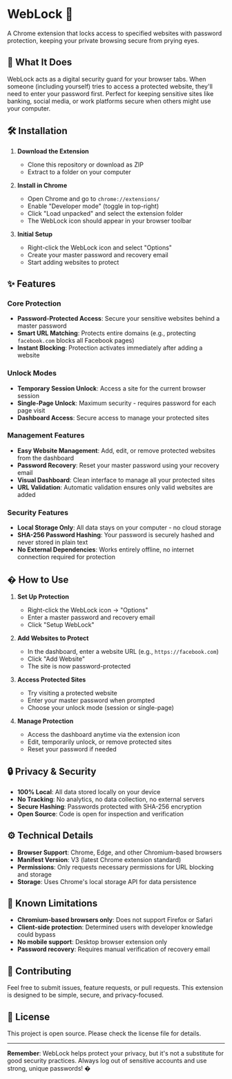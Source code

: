 # WebLock 🔐

A Chrome extension that locks access to specified websites with password protection, keeping your private browsing secure from prying eyes.

## 🎯 What It Does

WebLock acts as a digital security guard for your browser tabs. When someone (including yourself) tries to access a protected website, they'll need to enter your password first. Perfect for keeping sensitive sites like banking, social media, or work platforms secure when others might use your computer.

## 🛠️ Installation

1. **Download the Extension**
   - Clone this repository or download as ZIP
   - Extract to a folder on your computer

2. **Install in Chrome**
   - Open Chrome and go to `chrome://extensions/`
   - Enable "Developer mode" (toggle in top-right)
   - Click "Load unpacked" and select the extension folder
   - The WebLock icon should appear in your browser toolbar

3. **Initial Setup**
   - Right-click the WebLock icon and select "Options"
   - Create your master password and recovery email
   - Start adding websites to protect

## ✨ Features

### Core Protection
- **Password-Protected Access**: Secure your sensitive websites behind a master password
- **Smart URL Matching**: Protects entire domains (e.g., protecting `facebook.com` blocks all Facebook pages)
- **Instant Blocking**: Protection activates immediately after adding a website

### Unlock Modes
- **Temporary Session Unlock**: Access a site for the current browser session
- **Single-Page Unlock**: Maximum security - requires password for each page visit
- **Dashboard Access**: Secure access to manage your protected sites

### Management Features
- **Easy Website Management**: Add, edit, or remove protected websites from the dashboard
- **Password Recovery**: Reset your master password using your recovery email
- **Visual Dashboard**: Clean interface to manage all your protected sites
- **URL Validation**: Automatic validation ensures only valid websites are added

### Security Features
- **Local Storage Only**: All data stays on your computer - no cloud storage
- **SHA-256 Password Hashing**: Your password is securely hashed and never stored in plain text
- **No External Dependencies**: Works entirely offline, no internet connection required for protection

## � How to Use

1. **Set Up Protection**
   - Right-click the WebLock icon → "Options"
   - Enter a master password and recovery email
   - Click "Setup WebLock"

2. **Add Websites to Protect**
   - In the dashboard, enter a website URL (e.g., `https://facebook.com`)
   - Click "Add Website"
   - The site is now password-protected

3. **Access Protected Sites**
   - Try visiting a protected website
   - Enter your master password when prompted
   - Choose your unlock mode (session or single-page)

4. **Manage Protection**
   - Access the dashboard anytime via the extension icon
   - Edit, temporarily unlock, or remove protected sites
   - Reset your password if needed

## 🔒 Privacy & Security

- **100% Local**: All data stored locally on your device
- **No Tracking**: No analytics, no data collection, no external servers
- **Secure Hashing**: Passwords protected with SHA-256 encryption
- **Open Source**: Code is open for inspection and verification

## ⚙️ Technical Details

- **Browser Support**: Chrome, Edge, and other Chromium-based browsers
- **Manifest Version**: V3 (latest Chrome extension standard)
- **Permissions**: Only requests necessary permissions for URL blocking and storage
- **Storage**: Uses Chrome's local storage API for data persistence

## 🐛 Known Limitations

- **Chromium-based browsers only**: Does not support Firefox or Safari
- **Client-side protection**: Determined users with developer knowledge could bypass
- **No mobile support**: Desktop browser extension only
- **Password recovery**: Requires manual verification of recovery email

## 🤝 Contributing

Feel free to submit issues, feature requests, or pull requests. This extension is designed to be simple, secure, and privacy-focused.

## 📄 License

This project is open source. Please check the license file for details.

---

**Remember**: WebLock helps protect your privacy, but it's not a substitute for good security practices. Always log out of sensitive accounts and use strong, unique passwords! �
